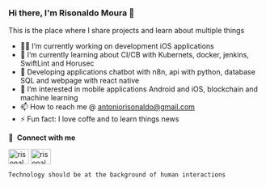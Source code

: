 ### Hi there, I'm Risonaldo Moura 👋

This is the place where I share projects and learn about multiple things

- 👨‍💻 I’m currently working on development iOS applications
- 🌱 I’m currently learning about CI/CB with Kubernets, docker, jenkins, SwiftLint and Horusec
- 🤖 Developing applications chatbot with n8n, api with python, database SQL and webpage with react native
- 👀 I’m interested in mobile applications Android and iOS, blockchain and machine learning
- 📫 How to reach me @ antoniorisonaldo@gmail.com
- ⚡ Fun fact: I love coffe and to learn things news

🔗 &nbsp;**Connect with me**
<p align="left">
<a href="https://linkedin.com/in/risonaldomoura" target="blank"><img align="center" src="https://raw.githubusercontent.com/rahuldkjain/github-profile-readme-generator/master/src/images/icons/Social/linked-in-alt.svg" alt="risonaldomoura" height="30" width="40" /></a>
<a href="https://instagram.com/risonaldomoura" target="blank"><img align="center" src="https://raw.githubusercontent.com/rahuldkjain/github-profile-readme-generator/master/src/images/icons/Social/instagram.svg" alt="risonaldomoura" height="30" width="40" /></a>

```
Technology should be at the background of human interactions
```
